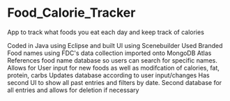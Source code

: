 # Food_Calorie_Tracker
App to track what foods you eat each day and keep track of calories


Coded in Java using Eclipse and built UI using Scenebuilder
Used Branded Food names using FDC's data collection imported onto MongoDB Atlas
References food name database so users can search for specific names.
Allows for User input for new foods as well as modifcation of calories, fat, protein, carbs
Updates database according to user input/changes
Has second UI to show all past entries and filters by date.
Second database for all entries and allows for deletion if necessary 
